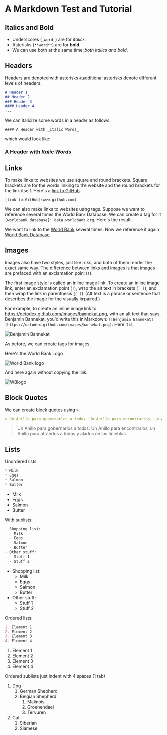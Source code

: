 # A Markdown Test and Tutorial

## Italics and Bold

- Underscores (`_word_`) are for _italics_.
- Asterisks (`**word**`) are for **bold**.
- We can use both at the same time: *_both italics and bold_*.

## Headers

Headers are denoted with asterisks `#`,additional asterisks denote different levels of headers.

~~~~markdown
# Header 1
## Header 2
### Header 3
#### Header 4
...
~~~~

We can italicize some words in a header as follows:

`#### A Header with _Italic Words_`

which would look like:

### A Header with _Italic Words_

## Links

To make links to websites we use square and round brackets. Square brackets are for the words linking to the website and the round brackets for the link itself. Here's a [link to GitHub](www.github.com).

`[link to GitHub](www.github.com)`

We can also make links to websites using tags. Suppose we want to reference several times the World Bank Database. We can create a tag for it `[worldbank database]: data.worldbank.org`. Here's the result.

We want to link to the [World Bank][worldbank database] several times. Now we reference it again [World Bank Database][worldbank database].

[worldbank database]: data.worldbank.org

## Images
Images also have two styles, just like links, and both of them render the exact same way. The difference between links and images is that images are prefaced with an exclamation point (` ! `).

The first image style is called an inline image link. To create an inline image link, enter an exclamation point (` ! `), wrap the alt text in brackets (`[ ]`), and then wrap the link in parenthesis (`( )`). (Alt text is a phrase or sentence that describes the image for the visually impaired.)

For example, to create an inline image link to https://octodex.github.com/images/bannekat.png, with an alt text that says, Benjamin Bannekat, you'd write this in Markdown: `![Benjamin Bannekat](https://octodex.github.com/images/bannekat.png)`. Here it is

![Benjamin Bannekat](https://octodex.github.com/images/bannekat.png)

As before, we can create tags for images.

Here's the World Bank Logo

![World Bank logo][WB Logo]

[WB Logo]:https://media-exp1.licdn.com/dms/image/C560BAQHaSQcYJGhexg/company-logo_200_200/0?e=2159024400&v=beta&t=dH3D0_ZTXZWMiB8wMoyXrfO04Mk-d88vquJBDUGfhB8

And here again without copying the link:

![WBlogo][WB Logo]

## Block Quotes

We can create block quotes using `>`.

~~~~ markdown
> Un Anillo para gobernarlos a todos. Un Anillo para encontrarlos, un Anillo para atraerlos a todos y atarlos en las tinieblas.
~~~~

> Un Anillo para gobernarlos a todos. Un Anillo para encontrarlos, un Anillo para atraerlos a todos y atarlos en las tinieblas.

## Lists

Unordered lists:

~~~~ markdown
* Milk
* Eggs
* Salmon
* Butter
~~~~

- Milk
- Eggs
- Salmon
- Butter

With sublists:

~~~~ markdown
- Shopping list:
  - Milk
  - Eggs
  - Salmon
  - Butter
- Other stuff:
  - Stuff 1
  - Stuff 2
~~~~

- Shopping list:
  - Milk
  - Eggs
  - Salmon
  - Butter
- Other stuff:
  - Stuff 1
  - Stuff 2

Ordered lists:

~~~~ markdown
1. Element 1
2. Element 2
3. Element 3
4. Element 4
~~~~

1. Element 1
2. Element 2
3. Element 3
4. Element 4

Ordered sublists just indent with 4 spaces (1 tab)

1. Dog
    1. German Shepherd
    2. Belgian Shepherd
        1. Malinois
        2. Groenendael
        3. Tervuren
2. Cat
    1. Siberian
    2. Siamese